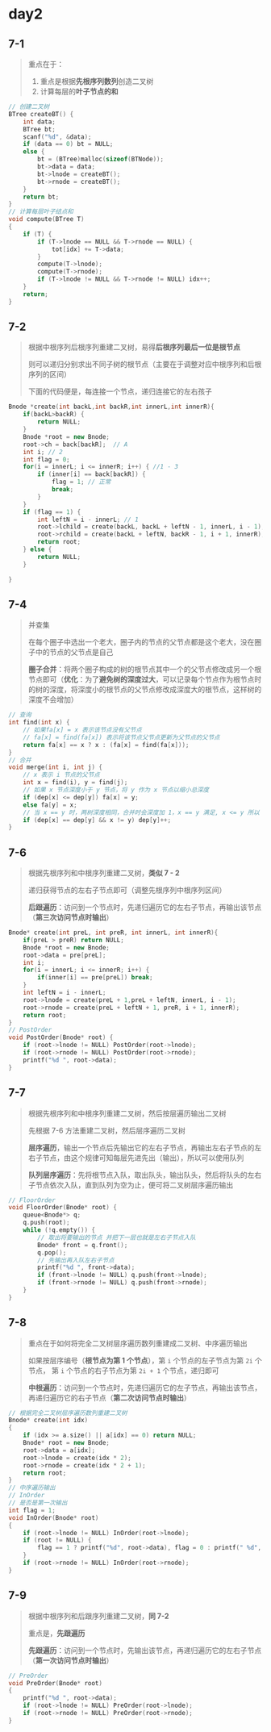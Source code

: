 # day2

## 7-1

> 重点在于：
>
> 1. 重点是根据**先根序列数列**创造二叉树
> 2. 计算每层的**叶子节点的和**

```c++
// 创建二叉树
BTree createBT() {
    int data;
    BTree bt;
    scanf("%d", &data);
    if (data == 0) bt = NULL;
    else {
        bt = (BTree)malloc(sizeof(BTNode));
        bt->data = data;
        bt->lnode = createBT();
        bt->rnode = createBT();
    }
    return bt;
}
// 计算每层叶子结点和
void compute(BTree T)
{
    if (T) {
        if (T->lnode == NULL && T->rnode == NULL) {
            tot[idx] += T->data;
        }
        compute(T->lnode);
        compute(T->rnode);
        if (T->lnode != NULL && T->rnode != NULL) idx++;
    }
    return;
}
```

## 7-2

> 根据中根序列后根序列重建二叉树，易得**后根序列最后一位是根节点**
>
> 则可以递归分别求出不同子树的根节点（主要在于调整对应中根序列和后根序列的区间）
>
> 下面的代码便是，每连接一个节点，递归连接它的左右孩子

```c++
Bnode *create(int backL,int backR,int innerL,int innerR){
    if(backL>backR) {
        return NULL;
    }
    Bnode *root = new Bnode;
    root->ch = back[backR];  // A
    int i; // 2
    int flag = 0;
    for(i = innerL; i <= innerR; i++) { //1 - 3
        if (inner[i] == back[backR]) {
            flag = 1; // 正常
            break;
        }
    }
    if (flag == 1) {
        int leftN = i - innerL; // 1
        root->lchild = create(backL, backL + leftN - 1, innerL, i - 1); // 1 1 1 1
        root->rchild = create(backL + leftN, backR - 1, i + 1, innerR); // 2, 2, 3,  3
        return root;    
    } else {
        return NULL;
    }
    
}
```

## 7-4

> 并查集
>
> 在每个圈子中选出一个老大，圈子内的节点的父节点都是这个老大，没在圈子中的节点的父节点是自己
>
> **圈子合并**：将两个圈子构成的树的根节点其中一个的父节点修改成另一个根节点即可（**优化**：为了**避免树的深度过大**，可以记录每个节点作为根节点时的树的深度，将深度小的根节点的父节点修改成深度大的根节点，这样树的深度不会增加）

```c++
// 查询
int find(int x) {
    // 如果fa[x] = x 表示该节点没有父节点
    // fa[x] = find(fa[x]) 表示将该节点父节点更新为父节点的父节点
    return fa[x] == x ? x : (fa[x] = find(fa[x]));
}
// 合并
void merge(int i, int j) {
    // x 表示 i 节点的父节点
    int x = find(i), y = find(j);
    // 如果 x 节点深度小于 y 节点，将 y 作为 x 节点以缩小总深度
    if (dep[x] <= dep[y]) fa[x] = y;
    else fa[y] = x;
    // 当 x == y 时，两树深度相同，合并时会深度加 1，x == y 满足, x <= y 所以 f[x] = y，即 y 节点是 x 节点父节点
    if (dep[x] == dep[y] && x != y) dep[y]++;
}
```

## 7-6

> 根据先根序列和中根序列重建二叉树，**类似 7 - 2**
>
> 递归获得节点的左右子节点即可（调整先根序列中根序列区间）
>
> **后跟遍历**：访问到一个节点时，先递归遍历它的左右子节点，再输出该节点（**第三次访问节点时输出**）

```c++
Bnode* create(int preL, int preR, int innerL, int innerR){
	if(preL > preR) return NULL;
	Bnode *root = new Bnode;
	root->data = pre[preL];
	int i;
	for(i = innerL; i <= innerR; i++) {
		if(inner[i] == pre[preL]) break;
	}
	int leftN = i - innerL;
	root->lnode = create(preL + 1,preL + leftN, innerL, i - 1);
	root->rnode = create(preL + leftN + 1, preR, i + 1, innerR);	
	return root;
}
// PostOrder
void PostOrder(Bnode* root) {
    if (root->lnode != NULL) PostOrder(root->lnode);
    if (root->rnode != NULL) PostOrder(root->rnode);
    printf("%d ", root->data);
}
```

## 7-7

> 根据先根序列和中根序列重建二叉树，然后按层遍历输出二叉树
>
> 先根据 7-6 方法重建二叉树，然后层序遍历二叉树
>
> **层序遍历**，输出一个节点后先输出它的左右子节点，再输出左右子节点的左右子节点，由这个规律可知每层先进先出（输出），所以可以使用队列
>
> **队列层序遍历**：先将根节点入队，取出队头，输出队头，然后将队头的左右子节点依次入队，直到队列为空为止，便可将二叉树层序遍历输出

```c++
// FloorOrder
void FloorOrder(Bnode* root) {
    queue<Bnode*> q;
    q.push(root);
    while (!q.empty()) {
        // 取出将要输出的节点 并把下一层也就是左右子节点入队
        Bnode* front = q.front();
        q.pop();
        // 先输出再入队左右子节点
        printf("%d ", front->data);
        if (front->lnode != NULL) q.push(front->lnode);
        if (front->rnode != NULL) q.push(front->rnode);
    }
}
```

## 7-8

> 重点在于如何将完全二叉树层序遍历数列重建成二叉树、中序遍历输出
>
> 如果按层序编号（**根节点为第 1 个节点**），第 `i` 个节点的左子节点为第 `2i` 个节点， 第 `i` 个节点的右子节点为第 `2i + 1` 个节点，递归即可
>
> **中根遍历**：访问到一个节点时，先递归遍历它的左子节点，再输出该节点，再递归遍历它的右子节点（**第二次访问节点时输出**）

```c++
// 根据完全二叉树层序遍历数列重建二叉树
Bnode* create(int idx)
{
    if (idx >= a.size() || a[idx] == 0) return NULL;
    Bnode* root = new Bnode;
    root->data = a[idx];
    root->lnode = create(idx * 2);
    root->rnode = create(idx * 2 + 1);
    return root;
}
// 中序遍历输出
// InOrder
// 是否是第一次输出
int flag = 1;
void InOrder(Bnode* root)
{
    if (root->lnode != NULL) InOrder(root->lnode);
    if (root != NULL) {
        flag == 1 ? printf("%d", root->data), flag = 0 : printf(" %d", root->data);
    }
    if (root->rnode != NULL) InOrder(root->rnode);
}
```

## 7-9

> 根据中根序列和后跟序列重建二叉树，**同 7-2**
>
> 重点是，**先跟遍历**
>
> **先跟遍历**：访问到一个节点时，先输出该节点，再递归遍历它的左右子节点（**第一次访问节点时输出**）

```c++
// PreOrder
void PreOrder(Bnode* root)
{
    printf("%d ", root->data);
    if (root->lnode != NULL) PreOrder(root->lnode);
    if (root->rnode != NULL) PreOrder(root->rnode);
}
```

